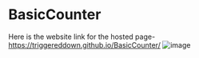 ﻿# BasicCounter
 Here is the website link for the hosted page-https://triggereddown.github.io/BasicCounter/
![image](https://github.com/user-attachments/assets/b924d446-7a20-48df-bce5-40df1217867f)

